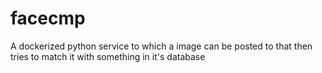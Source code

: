 # facecmp
A dockerized python service to which a image can be posted to that then tries to match it with something in it's database
